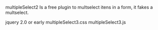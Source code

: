 multipleSelect2
Is a free plugin to multselect itens in a form, it fakes a multselect.

jquery 2.0 or early
multipleSelect3.css
multipleSelect3.js
